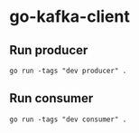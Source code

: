 # go-kafka-client

## Run producer
```shell
go run -tags "dev producer" .
```

## Run consumer
```shell
go run -tags "dev consumer" .
```